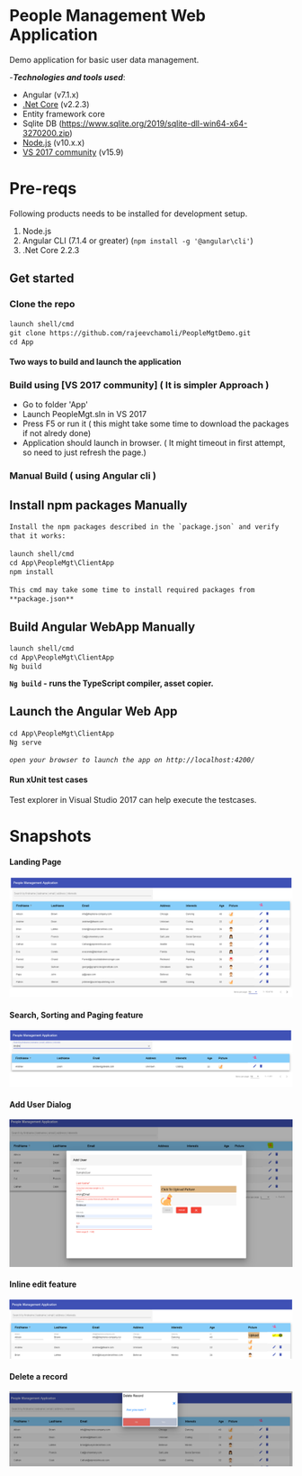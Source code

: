 # People Management Web Application
Demo application for basic user data management.

-***Technologies and tools used***:
- Angular  (v7.1.x)
- [.Net Core](https://dotnet.microsoft.com/download/dotnet-core/2.2) (v2.2.3)
- Entity framework core 
- Sqlite DB (https://www.sqlite.org/2019/sqlite-dll-win64-x64-3270200.zip)
- [Node.js](https://nodejs.org/en/download/) (v10.x.x) 
- [VS 2017 community](https://visualstudio.microsoft.com/downloads/) (v15.9)

# Pre-reqs
Following products needs to be installed for development setup.
1. Node.js
2. Angular CLI (7.1.4 or greater) (`npm install -g '@angular\cli'`)
3. .Net Core 2.2.3

## Get started

### Clone the repo

```
launch shell/cmd
git clone https://github.com/rajeevchamoli/PeopleMgtDemo.git
cd App
```

#### Two ways to build and launch the application

### Build using [VS 2017 community] ( It is simpler Approach )

* Go to folder 'App'
* Launch PeopleMgt.sln in VS 2017
* Press F5 or run it  ( this might take some time to download the packages if not alredy done)
* Application should launch in browser. ( It might timeout in first attempt, so need to just refresh the page.) 

### Manual Build ( using Angular cli )

## Install npm packages Manually

```
Install the npm packages described in the `package.json` and verify that it works:

launch shell/cmd
cd App\PeopleMgt\ClientApp
npm install

This cmd may take some time to install required packages from **package.json**

```


## Build Angular WebApp Manually

```
launch shell/cmd
cd App\PeopleMgt\ClientApp
Ng build

```
**`Ng build` - runs the TypeScript compiler, asset copier.**

## Launch the Angular Web App

```shell
cd App\PeopleMgt\ClientApp
Ng serve
```
*`open your browser to launch the app on http://localhost:4200/`*
  
#### Run xUnit test cases

Test explorer in Visual Studio 2017 can help execute the testcases.


# Snapshots

#### Landing Page
![Landing Page](Snapshots/LandingPage.PNG)

#### Search, Sorting and Paging feature
![Landing Page](Snapshots/Search_Sorting_Paging.PNG)

#### Add User Dialog
![Landing Page](Snapshots/AddUser_and_Validation.PNG)

#### Inline edit feature
![Landing Page](Snapshots/InlineEdit.PNG)

#### Delete a record
![Landing Page](Snapshots/DeletingTheRecord.PNG)
